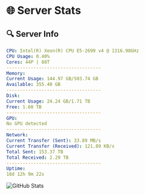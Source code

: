 # 🌐 Server Stats
## 🔍 Server Info
```yaml
CPU: Intel(R) Xeon(R) CPU E5-2699 v4 @ 1316.98GHz
CPU Usage: 0.40%
Cores: 44P | 88T
-----------------------------------
Memory:
Current Usage: 144.97 GB/503.74 GB
Available: 355.40 GB
-----------------------------------
Disk:
Current Usage: 24.24 GB/1.71 TB
Free: 1.60 TB
-----------------------------------
GPU:
No GPU detected
-----------------------------------
Network:
Current Transfer (Sent): 33.89 MB/s
Current Transfer (Received): 121.89 KB/s
Total Sent: 153.37 TB
Total Received: 2.29 TB
-----------------------------------
Uptime:
18d 12h 9m 22s
```
![GitHub Stats](https://img.shields.io/badge/Updated-2025-02-26_10:52:40-blue)